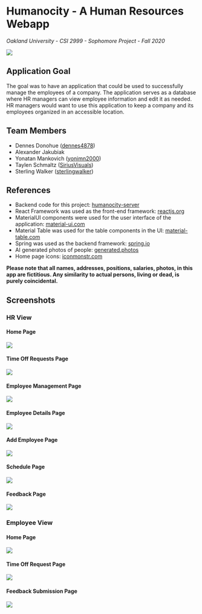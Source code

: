 # Humanocity - A Human Resources Webapp

*Oakland University - CSI 2999 - Sophomore Project - Fall 2020*

![](media/icon.png) 

## Application Goal
The goal was to have an application that could be used to successfully manage the employees of a company. The application serves as a database where HR managers can view employee information and edit it as needed. HR managers would want to use this application to keep a company and its employees organized in an accessible location.

## Team Members
* Dennes Donohue ([dennes4878](https://github.com/dennes4878))
* Alexander Jakubiak 
* Yonatan Mankovich ([yonimn2000](https://github.com/yonimn2000))
* Taylen Schmaltz ([SiriusVisuals](https://github.com/SiriusVisuals))
* Sterling Walker ([sterlingwalker](https://github.com/sterlingwalker))

## References
* Backend code for this project: [humanocity-server](https://github.com/sterlingwalker/humanocity-server)
* React Framework was used as the front-end framework: [reactjs.org](https://reactjs.org)
* MaterialUI components were used for the user interface of the application: [material-ui.com](https://material-ui.com)
* Material Table was used for the table components in the UI: [material-table.com](https://material-table.com)
* Spring was used as the backend framework: [spring.io](https://spring.io)
* AI generated photos of people: [generated.photos](https://generated.photos)
* Home page icons: [iconmonstr.com](https://iconmonstr.com/)

**Please note that all names, addresses, positions, salaries, photos, in this app are fictitious. Any similarity to actual persons, living or dead, is purely coincidental.**

## Screenshots

### HR View

#### Home Page

![](media/main.png) 

#### Time Off Requests Page

![](media/timeoffs.png) 

#### Employee Management Page

![](media/employees.png) 

#### Employee Details Page

![](media/employee.png) 

#### Add Employee Page

![](media/new-employee.png) 

#### Schedule Page

![](media/schedule.png) 

#### Feedback Page

![](media/feedback.png) 

### Employee View

#### Home Page

![](media/employee-view.png) 

#### Time Off Request Page

![](media/new-timeoff.png) 

#### Feedback Submission Page

![](media/new-feedback.png) 